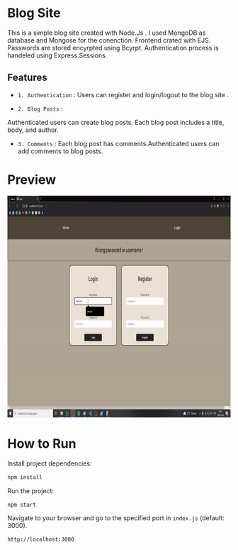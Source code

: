 # Blog Site
This is a simple blog site created with Node.Js . I used MongoDB as database and Mongose for the conenction. Frontend  crated with EJS. Passwords are stored encyrpted using 
Bcyrpt. Authentication process is handeled using Express.Sessions. 


## Features

- `1. Authentication` : Users can register  and login/logout to the blog site .

- `2. Blog Posts` :

Authenticated users can create blog posts. Each blog post includes a title, body, and author.

- `3. Comments` : Each blog post has comments.Authenticated users can add comments to blog posts. 

# Preview
<img src="Media/gif1.gif" height= "500">

# How to Run
Install project dependencies:
```bash
npm install
```
Run the project:
```bash
npm start
```
Navigate to your browser and go to the specified port in `index.js` (default: 3000).
```
http://localhost:3000
```

